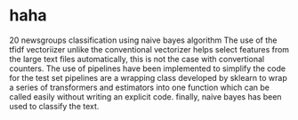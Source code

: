 # haha
20 newsgroups classification using naive bayes algorithm
The use of the tfidf vectoriizer unlike the conventional vectorizer helps select features from the large text files automatically, this is not the case with convertional counters.
The use of pipelines have been implemented to simplify the code for the test set
pipelines are a wrapping class developed by sklearn to wrap a series of transformers and estimators into one function which can be called easily without writing an explicit code.
finally, naive bayes has been used to classify the text.

